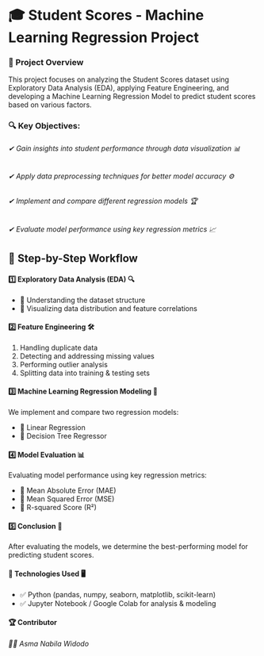 # 🎓 Student Scores - Machine Learning Regression Project
### 📌 Project Overview
This project focuses on analyzing the Student Scores dataset using Exploratory Data Analysis (EDA), applying Feature Engineering, and developing a Machine Learning Regression Model to predict student scores based on various factors.

### 🔍 Key Objectives:
###### ✔ Gain insights into student performance through data visualization 📊
###### ✔ Apply data preprocessing techniques for better model accuracy ⚙
###### ✔ Implement and compare different regression models 🏆
###### ✔ Evaluate model performance using key regression metrics 📈

## 🚀 Step-by-Step Workflow
#### 1️⃣ Exploratory Data Analysis (EDA) 🔍
- 📌 Understanding the dataset structure
- 📌 Visualizing data distribution and feature correlations

#### 2️⃣ Feature Engineering 🛠
1. Handling duplicate data
2. Detecting and addressing missing values
3. Performing outlier analysis
4. Splitting data into training & testing sets

#### 3️⃣ Machine Learning Regression Modeling 🤖
We implement and compare two regression models:
- 📌 Linear Regression
- 📌 Decision Tree Regressor

#### 4️⃣ Model Evaluation 📊
Evaluating model performance using key regression metrics:
- 📌 Mean Absolute Error (MAE)
- 📌 Mean Squared Error (MSE)
- 📌 R-squared Score (R²)

#### 5️⃣ Conclusion 🎯
After evaluating the models, we determine the best-performing model for predicting student scores.

#### 🔧 Technologies Used 🖥
- ✅ Python (pandas, numpy, seaborn, matplotlib, scikit-learn)
- ✅ Jupyter Notebook / Google Colab for analysis & modeling

#### 🏆 Contributor
###### 👩‍💻 Asma Nabila Widodo
